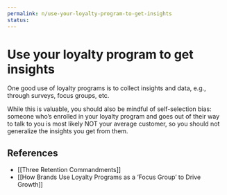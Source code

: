 ```yaml
---
permalink: n/use-your-loyalty-program-to-get-insights
status: 
---
```

# Use your loyalty program to get insights

One good use of loyalty programs is to collect insights and data, e.g., through surveys, focus groups, etc.

While this is valuable, you should also be mindful of self-selection bias: someone who’s enrolled in your loyalty program and goes out of their way to talk to you is most likely NOT your average customer, so you should not generalize the insights you get from them.

## References

- [[Three Retention Commandments]]
- [[How Brands Use Loyalty Programs as a ‘Focus Group’ to Drive Growth]]
